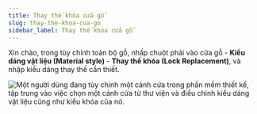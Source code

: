 ```yaml
---
title: Thay thế khóa cửa gỗ
slug: thay-the-khoa-cua-go
sidebar_label: Thay thế khóa cửa gỗ
---
```


Xin chào, trong tùy chỉnh toàn bộ gỗ, nhấp chuột phải vào cửa gỗ - **Kiểu dáng vật liệu (Material style)** - **Thay thế khóa (Lock Replacement)**, và nhập kiểu dáng thay thế cần thiết.

![Một người dùng đang tùy chỉnh một cánh cửa trong phần mềm thiết kế, tập trung vào việc chọn một cánh cửa từ thư viện và điều chỉnh kiểu dáng vật liệu cũng như kiểu khóa của nó.](https://storage.googleapis.com/jegavn_kb/images/93e63c25-1766-47b5-bc96-719e418e5665.png)